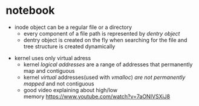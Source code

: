 # notebook
<ul>
<li>inode object can be a regular file or a directory<br />
<ul>
<li>every component of a file path is represented by&nbsp;<em>dentry object</em></li>
<li>dentry object is created on the fly when searching for the file and tree structure is created dynamically&nbsp;</li>
</ul>
</li>
</ul>

<ul>
<li>kernel uses only virtual adress
<ul>
<li>kernel <em>logical addresses</em> are a range of addresses that permanently map and contiguous</li>
<li>kernel&nbsp;<em>virtual</em> addresses(used with&nbsp;<em>vmalloc</em>)<em>&nbsp;are not permanently mapped</em>&nbsp;and not contiguous&nbsp;</li>
<li>good video explaining about high/low memory&nbsp;<a href="https://www.youtube.com/watch?v=7aONIVSXiJ8">https://www.youtube.com/watch?v=7aONIVSXiJ8</a></li>
</ul>
</li>
</ul>
